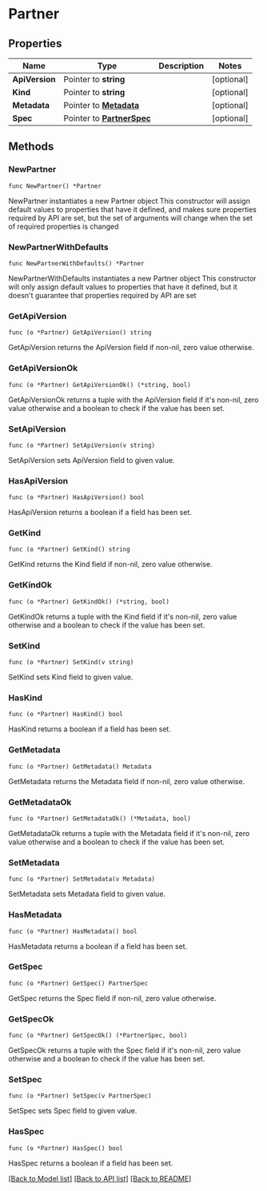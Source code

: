 # Partner

## Properties

Name | Type | Description | Notes
------------ | ------------- | ------------- | -------------
**ApiVersion** | Pointer to **string** |  | [optional] 
**Kind** | Pointer to **string** |  | [optional] 
**Metadata** | Pointer to [**Metadata**](Metadata.md) |  | [optional] 
**Spec** | Pointer to [**PartnerSpec**](PartnerSpec.md) |  | [optional] 

## Methods

### NewPartner

`func NewPartner() *Partner`

NewPartner instantiates a new Partner object
This constructor will assign default values to properties that have it defined,
and makes sure properties required by API are set, but the set of arguments
will change when the set of required properties is changed

### NewPartnerWithDefaults

`func NewPartnerWithDefaults() *Partner`

NewPartnerWithDefaults instantiates a new Partner object
This constructor will only assign default values to properties that have it defined,
but it doesn't guarantee that properties required by API are set

### GetApiVersion

`func (o *Partner) GetApiVersion() string`

GetApiVersion returns the ApiVersion field if non-nil, zero value otherwise.

### GetApiVersionOk

`func (o *Partner) GetApiVersionOk() (*string, bool)`

GetApiVersionOk returns a tuple with the ApiVersion field if it's non-nil, zero value otherwise
and a boolean to check if the value has been set.

### SetApiVersion

`func (o *Partner) SetApiVersion(v string)`

SetApiVersion sets ApiVersion field to given value.

### HasApiVersion

`func (o *Partner) HasApiVersion() bool`

HasApiVersion returns a boolean if a field has been set.

### GetKind

`func (o *Partner) GetKind() string`

GetKind returns the Kind field if non-nil, zero value otherwise.

### GetKindOk

`func (o *Partner) GetKindOk() (*string, bool)`

GetKindOk returns a tuple with the Kind field if it's non-nil, zero value otherwise
and a boolean to check if the value has been set.

### SetKind

`func (o *Partner) SetKind(v string)`

SetKind sets Kind field to given value.

### HasKind

`func (o *Partner) HasKind() bool`

HasKind returns a boolean if a field has been set.

### GetMetadata

`func (o *Partner) GetMetadata() Metadata`

GetMetadata returns the Metadata field if non-nil, zero value otherwise.

### GetMetadataOk

`func (o *Partner) GetMetadataOk() (*Metadata, bool)`

GetMetadataOk returns a tuple with the Metadata field if it's non-nil, zero value otherwise
and a boolean to check if the value has been set.

### SetMetadata

`func (o *Partner) SetMetadata(v Metadata)`

SetMetadata sets Metadata field to given value.

### HasMetadata

`func (o *Partner) HasMetadata() bool`

HasMetadata returns a boolean if a field has been set.

### GetSpec

`func (o *Partner) GetSpec() PartnerSpec`

GetSpec returns the Spec field if non-nil, zero value otherwise.

### GetSpecOk

`func (o *Partner) GetSpecOk() (*PartnerSpec, bool)`

GetSpecOk returns a tuple with the Spec field if it's non-nil, zero value otherwise
and a boolean to check if the value has been set.

### SetSpec

`func (o *Partner) SetSpec(v PartnerSpec)`

SetSpec sets Spec field to given value.

### HasSpec

`func (o *Partner) HasSpec() bool`

HasSpec returns a boolean if a field has been set.


[[Back to Model list]](../README.md#documentation-for-models) [[Back to API list]](../README.md#documentation-for-api-endpoints) [[Back to README]](../README.md)



